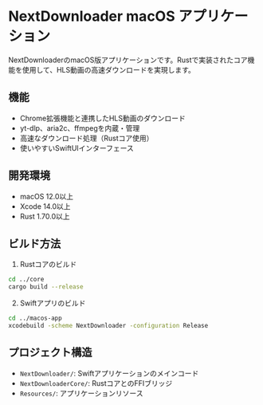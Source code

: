 # NextDownloader macOS アプリケーション

NextDownloaderのmacOS版アプリケーションです。Rustで実装されたコア機能を使用して、HLS動画の高速ダウンロードを実現します。

## 機能

- Chrome拡張機能と連携したHLS動画のダウンロード
- yt-dlp、aria2c、ffmpegを内蔵・管理
- 高速なダウンロード処理（Rustコア使用）
- 使いやすいSwiftUIインターフェース

## 開発環境

- macOS 12.0以上
- Xcode 14.0以上
- Rust 1.70.0以上

## ビルド方法

1. Rustコアのビルド

```bash
cd ../core
cargo build --release
```

2. Swiftアプリのビルド

```bash
cd ../macos-app
xcodebuild -scheme NextDownloader -configuration Release
```

## プロジェクト構造

- `NextDownloader/`: Swiftアプリケーションのメインコード
- `NextDownloaderCore/`: RustコアとのFFIブリッジ
- `Resources/`: アプリケーションリソース

